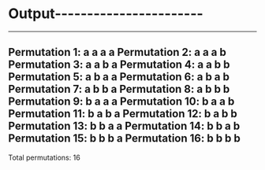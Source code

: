 # Output-----------------------
-----------------------
Permutation 1:	a a a a 
Permutation 2:	a a a b 
Permutation 3:	a a b a 
Permutation 4:	a a b b 
Permutation 5:	a b a a 
Permutation 6:	a b a b 
Permutation 7:	a b b a 
Permutation 8:	a b b b 
Permutation 9:	b a a a 
Permutation 10:	b a a b 
Permutation 11:	b a b a 
Permutation 12:	b a b b 
Permutation 13:	b b a a 
Permutation 14:	b b a b 
Permutation 15:	b b b a 
Permutation 16:	b b b b 
-----------------------
Total permutations: 16

